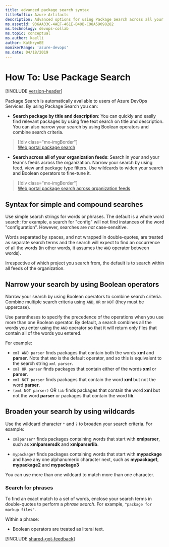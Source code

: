 ```yaml
---
title: advanced package search syntax
titleSuffix: Azure Artifacts
description: Advanced options for using Package Search across all your feeds in a Azure DevOps organization
ms.assetid: 936AA33C-4AEF-461E-B49B-C98A59098282
ms.technology: devops-collab
ms.topic: conceptual
ms.author: kaelli
author: KathrynEE
monikerRange: 'azure-devops'
ms.date: 04/18/2019
---
```


# How To: Use Package Search

[!INCLUDE [version-header](../../includes/version-vsts-only.md)]

Package Search is automatically available to users of Azure DevOps Services. By using Package Search you can:

* **Search package by title and description**: You can quickly and easily find relevant packages by using 
free text search on title and description. 
You can also narrow your search by using Boolean operators and combine search criteria. 

> [!div class="mx-imgBorder"]  
> [Web portal package search](media/shared/pkg-srch-u2.png)

* **Search across all of your organization feeds**:
  Search in your and your team's feeds across the organization. Narrow your search by using feed, view 
  and package type filters. Use wildcards to widen your search and 
  Boolean operators to fine-tune it. 

> [!div class="mx-imgBorder"]  
> [Web portal package search across organization feeds](media/shared/pkg-srch-u1.png)

<a name="syntaxdetails"></a>

## Syntax for simple and compound searches

Use simple search strings for words or phrases. The default is a whole word search; 
for example, a search for "config" will not find instances of the word 
"configuration". However, searches are _not_ case-sensitive.

Words separated by spaces, and not wrapped in double-quotes, are treated as 
separate search terms and the search will expect to find an occurrence of 
all the words (in other words, it assumes the `AND` operator between words).

Irrespective of which project you search from, the default is to search within all feeds of the organization. 

## Narrow your search by using Boolean operators
 
Narrow your search by using Boolean operators to combine search criteria.
Combine multiple search criteria using `AND`, `OR` or `NOT` (they must be 
uppercase). 

Use parentheses to specify the precedence of the operations when you use more than 
one Boolean operator. By default, a search combines all the words you enter using 
the `AND` operator so that it will return only files that contain all of the 
words you entered. 

For example:

* `xml AND parser` finds packages that contain both the words **xml** and 
  **parser**. Note that `AND` is the default operator, and so this is equivalent to 
  the search string `xml parser`.
* `xml OR parser` finds packages that contain either of the words **xml** or **parser**.
* `xml NOT parser` finds packages that contain the word **xml** but not the word **parser**.
* `(xml NOT parser)` OR `lib` finds packages that contain the word **xml**
  but not the word **parser** or packages that contain the word **lib**.

## Broaden your search by using  wildcards

Use the wildcard character `*` and `?` to broaden your search criteria. For 
example:

* `xmlparser*` finds packages containing words that start with **xmlparser**, 
  such as **xmlparsersdk** and **xmlparserlib**.

* `mypackage?` finds packages containing words that start with **mypackage** and have any one alphanumeric 
  character next, such as **mypackage1**, **mypackage2** and **mypackage3**

You can use more than one wildcard to match more than one character.

### Search for phrases

To find an exact match to a set of words, enclose your search terms in double-quotes 
to perform a _phrase search_. For example, `"package for markup files"`.

Within a phrase:

* Boolean operators are treated as literal text.

[!INCLUDE [shared-got-feedback](includes/shared-got-feedback.md)]
